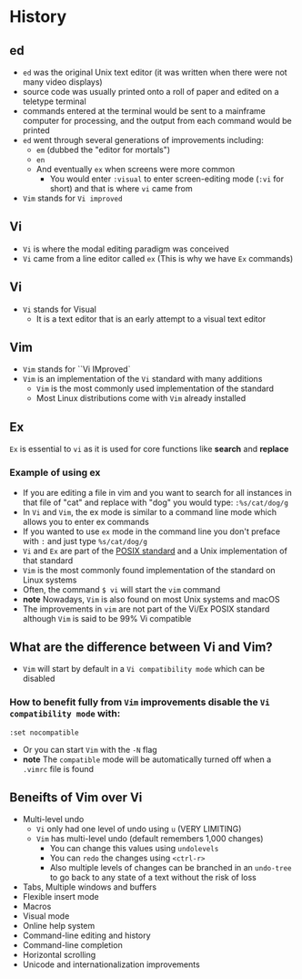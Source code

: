# History
## ed
* `ed` was the original Unix text editor (it was written when there were not many video displays)
* source code was usually printed onto a roll of paper and edited on a teletype terminal
* commands entered at the terminal would be sent to a mainframe computer for processing, and the output from each command would be printed
* `ed` went through several generations of improvements including:
  - `em` (dubbed the "editor for mortals")
  - `en`
  - And eventually `ex` when screens were more common
    + You would enter `:visual` to enter screen-editing mode (`:vi` for short) and that is where `vi` came from
* `Vim` stands for `Vi improved`

## Vi
* `Vi` is where the modal editing paradigm was conceived
* `Vi` came from a line editor called `ex` (This is why we have `Ex` commands) 

## Vi
* `Vi` stands for Visual
  - It is a text editor that is an early attempt to a visual text editor

## Vim
* `Vim` stands for ``Vi IMproved`
* `Vim` is an implementation of the `Vi` standard with many additions
  - `Vim` is the most commonly used implementation of the standard
  - Most Linux distributions come with `Vim` already installed

## Ex
`Ex` is essential to `vi` as it is used for core functions like **search** and **replace**

### Example of using ex
* If you are editing a file in vim and you want to search for all instances in that file of "cat" and replace with "dog" you would type: `:%s/cat/dog/g`
* In `Vi` and `Vim`, the ex mode is similar to a command line mode which allows you to enter ex commands
* If you wanted to use `ex` mode in the command line you don't preface with `:` and just type `%s/cat/dog/g`
* `Vi` and `Ex` are part of the <a href="https://en.wikipedia.org/wiki/POSIX" target="_blank">POSIX standard</a>  and a Unix implementation of that standard
* `Vim` is the most commonly found implementation of the standard on Linux systems
* Often, the command `$ vi` will start the `vim` command
* **note** Nowadays, `Vim` is also found on most Unix systems and macOS
* The improvements in `vim` are not part of the Vi/Ex POSIX standard although `Vim` is said to be 99% Vi compatible

## What are the difference between Vi and Vim? 
* `Vim` will start by default in a `Vi compatibility mode` which can be disabled

### How to benefit fully from `Vim` improvements disable the `Vi compatibility mode` with:
```
:set nocompatible
```

* Or you can start `Vim` with the `-N` flag
* **note** The `compatible` mode will be automatically turned off when a `.vimrc` file is found

## Beneifts of Vim over Vi
* Multi-level undo
  - `Vi` only had one level of undo using `u` (VERY LIMITING)
  - `Vim` has multi-level undo (default remembers 1,000 changes)
    + You can change this values using `undolevels`
    + You can `redo` the changes using `<ctrl-r>`
    + Also multiple levels of changes can be branched in an `undo-tree` to go back to any state of a text without the risk of loss
* Tabs, Multiple windows and buffers
* Flexible insert mode
* Macros
* Visual mode
* Online help system
* Command-line editing and history
* Command-line completion
* Horizontal scrolling
* Unicode and internationalization improvements
